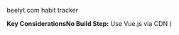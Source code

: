beelyt.com
habit tracker

**Key ConsiderationsNo Build Step:** Use Vue.js via CDN (<script> tag) and write plain JavaScript and CSS. This means no Vite, Webpack, or module bundling.
Storage: Use localStorage to store habits (same as before).
PWA: Implement a basic service worker and manifest for offline support and home screen installation.
UI: Use plain CSS (or a CSS framework like Tailwind CSS via CDN) for a clean, mobile-first design.
Scalability: Organize code in separate JavaScript files for modularity, even without a build system.
Mobile-First: Optimize for mobile and tablet users with touch-friendly elements.
